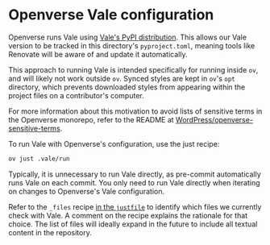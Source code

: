 # Openverse Vale configuration

Openverse runs Vale using
[Vale's PyPI distribution](https://pypi.org/project/vale/). This allows our Vale
version to be tracked in this directory's `pyproject.toml`, meaning tools like
Renovate will be aware of and update it automatically.

This approach to running Vale is intended specifically for running inside `ov`,
and will likely not work outside `ov`. Synced styles are kept in `ov`'s `opt`
directory, which prevents downloaded styles from appearing within the project
files on a contributor's computer.

For more information about this motivation to avoid lists of sensitive terms in
the Openverse monorepo, refer to the README at
[WordPress/openverse-sensitive-terms](https://github.com/WordPress/openverse-sensitive-terms).

To run Vale with Openverse's configuration, use the just recipe:

```bash
ov just .vale/run
```

Typically, it is unnecessary to run Vale directly, as pre-commit automatically
runs Vale on each commit. You only need to run Vale directly when iterating on
changes to Openverse's Vale configuration.

Refer to the `_files` recipe [in the `justfile`](./justfile) to identify which
files we currently check with Vale. A comment on the recipe explains the
rationale for that choice. The list of files will ideally expand in the future
to include all textual content in the repository.
